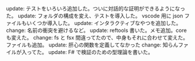 update: テストをいろいろ追加した。ついに対話的な証明ができるようになった。
update: フォルダの構成を変え、テストを導入した。 vscode 用に json ファイルもいくつか導入した。
update: インタラクティブなやつを追加した。
change: 名前の衝突を避けるなど。
update: reftools 書いた。メモ追加。coreも変えた。
change: fs と fsx 間違ってたので、中身もそれに合わせて変えた。ファイルも追加。
update: 肝心の関数を定義してなかった
change: 知らんファイルが入ってた。
update: F# で検証のための型理論を書いた。